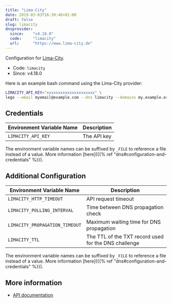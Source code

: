 ```yaml
---
title: "Lima-City"
date: 2019-03-03T16:39:46+01:00
draft: false
slug: limacity
dnsprovider:
  since:    "v4.18.0"
  code:     "limacity"
  url:      "https://www.lima-city.de"
---
```


<!-- THIS DOCUMENTATION IS AUTO-GENERATED. PLEASE DO NOT EDIT. -->
<!-- providers/dns/limacity/limacity.toml -->
<!-- THIS DOCUMENTATION IS AUTO-GENERATED. PLEASE DO NOT EDIT. -->


Configuration for [Lima-City](https://www.lima-city.de).


<!--more-->

- Code: `limacity`
- Since: v4.18.0


Here is an example bash command using the Lima-City provider:

```bash
LIMACITY_API_KEY="xxxxxxxxxxxxxxxxxxxxx" \
lego --email myemail@example.com --dns limacity --domains my.example.org run
```




## Credentials

| Environment Variable Name | Description |
|-----------------------|-------------|
| `LIMACITY_API_KEY` | The API key |

The environment variable names can be suffixed by `_FILE` to reference a file instead of a value.
More information [here]({{% ref "dns#configuration-and-credentials" %}}).


## Additional Configuration

| Environment Variable Name | Description |
|--------------------------------|-------------|
| `LIMACITY_HTTP_TIMEOUT` | API request timeout |
| `LIMACITY_POLLING_INTERVAL` | Time between DNS propagation check |
| `LIMACITY_PROPAGATION_TIMEOUT` | Maximum waiting time for DNS propagation |
| `LIMACITY_TTL` | The TTL of the TXT record used for the DNS challenge |

The environment variable names can be suffixed by `_FILE` to reference a file instead of a value.
More information [here]({{% ref "dns#configuration-and-credentials" %}}).




## More information

- [API documentation](https://www.lima-city.de/hilfe/lima-city-api)

<!-- THIS DOCUMENTATION IS AUTO-GENERATED. PLEASE DO NOT EDIT. -->
<!-- providers/dns/limacity/limacity.toml -->
<!-- THIS DOCUMENTATION IS AUTO-GENERATED. PLEASE DO NOT EDIT. -->
